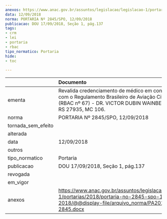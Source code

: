 ```yaml
---
anexos: https://www.anac.gov.br/assuntos/legislacao/legislacao-1/portarias/2018/portaria-no-2845-spo-12-09-2018/@@display-file/arquivo_norma/PA2018-2845.docx
data: 12/09/2018
norma: PORTARIA Nº 2845/SPO, 12/09/2018
publicacao: DOU 17/09/2018, Seção 1, pág.137
tags:
- crm
- lei
- portaria
- rbac
tipo_normatico: Portaria
hide: 
- toc 
 
---
```


|                    | Documento                                                                                                                                                              |
|:-------------------|:-----------------------------------------------------------------------------------------------------------------------------------------------------------------------|
| ementa             | Revalida credenciamento de médico em conformidade com o Regulamento Brasileiro de Aviação Civil nº 67 (RBAC nº 67) - DR. VICTOR DUBIN WAINBERG - CRM-RS 27935, MC 106. |
| norma              | PORTARIA Nº 2845/SPO, 12/09/2018                                                                                                                                       |
| tornada_sem_efeito |                                                                                                                                                                        |
| alterada           |                                                                                                                                                                        |
| data               | 12/09/2018                                                                                                                                                             |
| outros             |                                                                                                                                                                        |
| tipo_normatico     | Portaria                                                                                                                                                               |
| publicacao         | DOU 17/09/2018, Seção 1, pág.137                                                                                                                                       |
| revogada           |                                                                                                                                                                        |
| em_vigor           |                                                                                                                                                                        |
| anexos             | https://www.anac.gov.br/assuntos/legislacao/legislacao-1/portarias/2018/portaria-no-2845-spo-12-09-2018/@@display-file/arquivo_norma/PA2018-2845.docx                  |